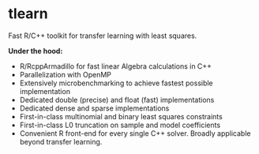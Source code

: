 # tlearn

Fast R/C++ toolkit for transfer learning with least squares.

**Under the hood:**
<ul>
  <li>R/RcppArmadillo for fast linear Algebra calculations in C++</li>
  <li>Parallelization with OpenMP</li>
  <li>Extensively microbenchmarking to achieve fastest possible implementation</li>
  <li>Dedicated double (precise) and float (fast) implementations</li>
  <li>Dedicated dense and sparse implementations</li>
  <li>First-in-class multinomial and binary least squares constraints</li>
  <li>First-in-class L0 truncation on sample and model coefficients</li>  
  <li>Convenient R front-end for every single C++ solver. Broadly applicable beyond transfer learning.</li>
</ul>

